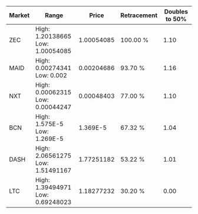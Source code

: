 | Market | Range | Price| Retracement | Doubles to 50% |
| --- | --- | --- | --- | --- |
| ZEC | High: 1.20138665<br />Low: 1.00054085 | 1.00054085 | 100.00 % | 1.10 |
| MAID | High: 0.00274341<br />Low: 0.002 | 0.00204686 | 93.70 % | 1.16 |
| NXT | High: 0.00062315<br />Low: 0.00044247 | 0.00048403 | 77.00 % | 1.10 |
| BCN | High: 1.575E-5<br />Low: 1.269E-5 | 1.369E-5 | 67.32 % | 1.04 |
| DASH | High: 2.06561275<br />Low: 1.51491167 | 1.77251182 | 53.22 % | 1.01 |
| LTC | High: 1.39494971<br />Low: 0.69248023 | 1.18277232 | 30.20 % | 0.00 |
